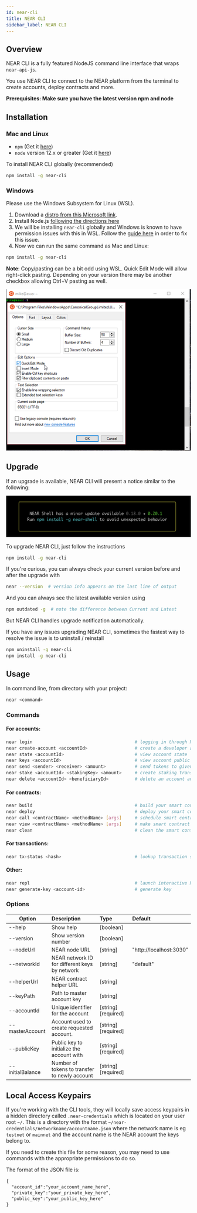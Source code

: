 ```yaml
---
id: near-cli
title: NEAR CLI
sidebar_label: NEAR CLI
---
```


## Overview

NEAR CLI is a fully featured NodeJS command line interface that wraps `near-api-js`.

You use NEAR CLI to connect to the NEAR platform from the terminal to create accounts, deploy contracts and more.

**Prerequisites: Make sure you have the latest version npm and node**

## Installation

### Mac and Linux

* `npm` (Get it [here](https://www.npmjs.com/get-npm))
* `node` version 12.x or greater (Get it [here](https://nodejs.org/en/download))

To install NEAR CLI globally (recommended)

```bash
npm install -g near-cli
```

### Windows

Please use the Windows Subsystem for Linux (WSL).

1. Download a [distro from this Microsoft link](https://docs.microsoft.com/en-us/windows/wsl/install-manual#downloading-distros).
2. Install Node.js [following the directions here](https://nodejs.org/en/download/package-manager/)
3. We will be installing `near-cli` globally and Windows is known to have permission issues with this in WSL. Follow the [guide here](https://docs.npmjs.com/resolving-eacces-permissions-errors-when-installing-packages-globally#manually-change-npms-default-directory) in order to fix this issue.
4. Now we can run the same command as Mac and Linux:

```bash
npm install -g near-cli
```

**Note**: Copy/pasting can be a bit odd using WSL. Quick Edit Mode will allow right-click pasting. Depending on your version there may be another checkbox allowing Ctrl+V pasting as well.

![Windows option called Quick Edit allow right-click pasting in WSL](/docs/assets/windows-quickedit-mode.png)


## Upgrade

If an upgrade is available, NEAR CLI will present a notice similar to the following: 

![NEAR CLI detects a new version](/docs/assets/near-cli-upgrade-notice.png)

To upgrade NEAR CLI, just follow the instructions

```bash
npm install -g near-cli
```

If you're curious, you can always check your current version before and after the upgrade with

```bash
near --version  # version info appears on the last line of output
```

And you can always see the latest available version using

```bash
npm outdated -g  # note the difference between Current and Latest
```

But NEAR CLI handles upgrade notification automatically.

If you have any issues upgrading NEAR CLI, sometimes the fastest way to resolve the issue is to uninstall / reinstall

```bash
npm uninstall -g near-cli
npm install -g near-cli
```

## Usage

In command line, from directory with your project:

```bash
near <command>
```

### Commands

#### For accounts:
```bash
near login                                       # logging in through NEAR protocol wallet
near create-account <accountId>                  # create a developer account with --masterAccount(required), publicKey and initialBalance
near state <accountId>                           # view account state
near keys <accountId>                            # view account public keys
near send <sender> <receiver> <amount>           # send tokens to given receiver
near stake <accountId> <stakingKey> <amount>     # create staking transaction (stakingKey is base58 encoded)
near delete <accountId> <beneficiaryId>          # delete an account and transfer funds to beneficiary account
```

#### For contracts:
```bash
near build                                       # build your smart contract
near deploy                                      # deploy your smart contract
near call <contractName> <methodName> [args]     # schedule smart contract call which can modify state
near view <contractName> <methodName> [args]     # make smart contract call which can view state
near clean                                       # clean the smart contract build locally (remove ./out )
```

#### For transactions:
```bash
near tx-status <hash>                            # lookup transaction status by hash
```

#### Other:

```bash
near repl                                        # launch interactive Node.js shell with NEAR connection available to use
near generate-key <account-id>                   # generate key
```

### Options

| Option           | Description                                   | Type                 | Default                 |
| ---------------- | :-------------------------------------------- | :------------------- | :---------------------- |
| --help           | Show help                                     | [boolean]            |                         |
| --version        | Show version number                           | [boolean]            |                         |
| --nodeUrl        | NEAR node URL                                 | [string]             | "http://localhost:3030" |
| --networkId      | NEAR network ID for different keys by network | [string]             | "default"               |
| --helperUrl      | NEAR contract helper URL                      | [string]             |                         |
| --keyPath        | Path to master account key                    | [string]             |                         |
| --accountId      | Unique identifier for the account             | [string]  [required] |                         |
| --masterAccount  | Account used to create requested account.     | [string]  [required] |                         |
| --publicKey      | Public key to initialize the account with     | [string]  [required] |                         |
| --initialBalance | Number of tokens to transfer to newly account | [string]  [required] |                         |


## Local Access Keypairs

If you're working with the CLI tools, they will locally save access keypairs in a hidden directory called `.near-credentials` which is located on your user root `~/`.  This is a directory with the format `~/near-credentials/networkname/accountname.json` where the network name is eg `testnet` or `mainnet` and the account name is the NEAR account the keys belong to.

If you need to create this file for some reason, you may need to use commands with the appropriate permissions to do so.

The format of the JSON file is:

```
{
  "account_id":"your_account_name_here", 
  "private_key":"your_private_key_here",
  "public_key":"your_public_key_here"
}
```
